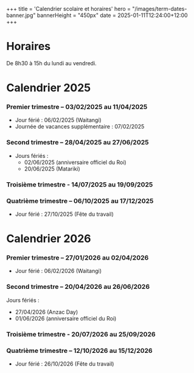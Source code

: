 +++
title = 'Calendrier scolaire et horaires'
hero = "/images/term-dates-banner.jpg"
bannerHeight = "450px"
date = 2025-01-11T12:24:00+12:00
+++

# Horaires

De 8h30 à 15h du lundi au vendredi.

# Calendrier 2025

### Premier trimestre – 03/02/2025 au 11/04/2025

- Jour férié : 06/02/2025 (Waitangi)
- Journée de vacances supplémentaire : 07/02/2025

### Second trimestre – 28/04/2025 au 27/06/2025

- Jours fériés :
  - 02/06/2025 (anniversaire officiel du Roi)
  - 20/06/2025 (Matariki)

### Troisième trimestre - 14/07/2025 au 19/09/2025

### Quatrième trimestre – 06/10/2025 au 17/12/2025

- Jour férié : 27/10/2025 (Fête du travail)

# Calendrier 2026

### Premier trimestre – 27/01/2026 au 02/04/2026

- Jour férié : 06/02/2026 (Waitangi)

### Second trimestre – 20/04/2026 au 26/06/2026

Jours fériés :
- 27/04/2026 (Anzac Day)
- 01/06/2026 (anniversaire officiel du Roi)

### Troisième trimestre - 20/07/2026 au 25/09/2026

### Quatrième trimestre – 12/10/2026 au 15/12/2026

- Jour férié : 26/10/2026 (Fête du travail)
